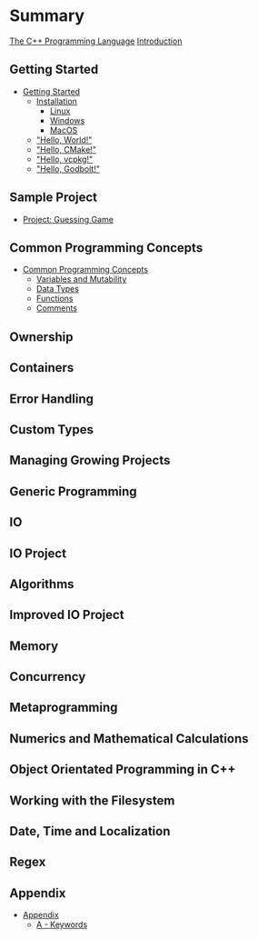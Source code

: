 # Summary

[The C++ Programming Language](home.md)
[Introduction](introduction.md)

## Getting Started

- [Getting Started](ch01-getting-started/getting-started.md)
  - [Installation](ch01-getting-started/installation.md)
    - [Linux](ch01-getting-started/linux.md)
    - [Windows](ch01-getting-started/windows.md)
    - [MacOS](ch01-getting-started/macos.md)
  - ["Hello, World!"](ch01-getting-started/hello-world.md)
  - ["Hello, CMake!"](ch01-getting-started/hello-cmake.md)
  - ["Hello, vcpkg!"](ch01-getting-started/hello-vcpkg.md)
  - ["Hello, Godbolt!"](ch01-getting-started/hello-godbolt.md)

## Sample Project

- [Project: Guessing Game](ch02-guessing-game/guessing-game.md)

## Common Programming Concepts

- [Common Programming Concepts](ch03-common-concepts/common-concepts.md)
  - [Variables and Mutability](ch03-common-concepts/vars-mut.md)
  - [Data Types](ch03-common-concepts/data-types.md)
  - [Functions](ch03-common-concepts/functions.md)
  - [Comments](ch03-common-concepts/comments.md)
<!--   - [Control Flow](ch03-common-concepts/control-flow.md) -->

## Ownership

<!-- - [Ownership](ownership/ownership.md) -->
<!--   - [What is ownership?](ownership/what-is-it.md) -->
<!--   - [References and Moves](ownership/refs-moves.md) -->
<!--   - [Spans](ownership/spans.md) and std::string_view -->

## Containers

<!-- - [Containers](containers/containers.md) -->
<!--   - [Storing a Sequence of Items with Vectors](containers/vector.md) -->
<!--   - [Encoding Text with Strings](containers/string.md) -->
<!--   - [Storing Ordered Keys with Associated Values with Maps](containers/map.md) -->
<!--   - [Storing Keys with Associated Values with Unordered Maps](containers/unordered_map.md) -->
<!--   - [Adapting the Interface of Containers](containers/adaptors.md) -->
<!--   - [Storing and Manipulating Individual Bits](containers/bitset.md) -->
<!--   - [Multidimensional Representation of Linear Storage](containers/mdspan.md) -->

## Error Handling

<!-- - [Error Handling](errors/errors.md) -->
<!--   - [Compile Time Checks](errors/compile-time-checks.md) -->
<!--   - [Exceptions](errors/exceptions.md) -->
<!--   - [Stacktraces and Stack Unwinding](errors/stacktraces.md) -->
<!--   - [Errors as Values](errors/eav.md) -->
<!--   - [Abnormal Termination](errors/abnormal-termination.md) -->

## Custom Types

<!-- - [Custom Types](custom-types/custom-types.md) -->
<!--   - [Structuring Related Data](custom-types/structs.md) -->
<!--   - [Member Access](custom-types/member-access.md) -->
<!--   - [Creating and Using Methods on Structures](custom-types/methods.md) -->
<!--   - [Classes](custom-types/classes.md) -->
<!--   - [Access Modifiers](custom-types/access-modifiers.md) -->
<!--   - [Constructors, Destructors and RAII](custom-types/raii.md) -->

## Managing Growing Projects

<!-- - [Managing Growing Projects](managing-projects/managing-projects.md) -->
<!--   - [Namespaces](managing-projects/namespaces.md) -->
<!--   - [Headers](managing-projects/headers.md) -->
<!--   - [Modules (C++20)](managing-projects/modules.md) -->
<!--   - [CMake](managing-projects/cmake.md) -->

## Generic Programming

<!-- - [Generic Programming](generics/generics.md) -->
<!--   - [Templates](generics/templates.md) -->
<!--     - [Template Functions](generics/template-func.md) -->
<!--     - [Template Classes](generics/template-classes.md) -->
<!--     - [Other Templates](generics/other-templates.md) -->
<!--   - [Constraining Templates with Concepts](generics/concepts.md) -->
<!--   - [Parameter Packs](generics/param-packs.md) -->
<!--   - [Type Erasure](generics/type-erasure.md) -->
<!--   - [Sum Types](generics/sum-types.md) -->

## IO

<!-- - [IO](io/io.md) -->
<!--   - [Streams](io/streams.md) -->
<!--   - [Files](io/files.md) -->
<!--   - [Formatted String Output (C++20/23)](io/fromatted-strings.md) -->

## IO Project

<!-- - [Project: IO Project](io/io-project.md) -->

## Algorithms

<!-- - [Algorithms](algorithms/algorithms.md) -->
<!--   - [Iterators](algorithms/iterators.md) -->
<!--   - [Generic Algorithms](algorithms/generic-algos.md) -->
<!--   - [Ranges and Constrained Algorithms](algorithms/ranges.md) -->
<!--   - [Views and Composition](algorithms/views.md) -->

## Improved IO Project

<!-- - [Project: Improving Our IO Project with Algorithms](algorithms/improved-io-project.md) -->

## Memory

<!-- - [Memory](memory/memory.md) -->
<!--   - [C++ Memory Model](memory/memory-model.md) -->
<!--   - [Stack vs. Heap](memory/stack-vs-heap.md) -->
<!--   - [Storage Duration Types](memory/storage-duration-types.md) -->
<!--   - [Dynamic Resource Allocation](memory/resources.md) -->
<!--     - [Smart Pointers](memory/smart-pointers.md) -->
<!--   - [Addresses and Pointers](memory/pointers.md) -->
<!--     - [Obtaining an Objects Address](memory/addressof.md) -->
<!--     - [Allocators](memory/allocators.md) -->
<!--     - [Manual Memory Management](memory/manual-memory.md) -->

## Concurrency

<!-- - [Concurrency](concurrency/concurrency.md) -->
<!--   - [Running Code Simultaneously](concurrency/basics.md) -->
<!--   - [Concurrency vs. Parallelism vs. Asynchronous](concurrency/terminology.md) -->
<!--   - [Parallel Algorithms and Execution Policies](concurrency/par-algos.md) -->
<!--   - [Threads](concurrency/threads.md) -->
<!--   - [Atomics](concurrency/atomics.md) -->
<!--   - [Synchronization Techniques](concurrency/sync-techniques.md) -->
<!--     - [Semaphores](concurrency/semaphores.md) -->
<!--     - [Mutexes](concurrency/mutexes.md) -->
<!--     - [Locks](concurrency/locks.md) -->
<!--     - [Latches](concurrency/latches.md) -->
<!--     - [Barriers](concurrency/barriers.md) -->
<!--     - [Conditional Variables](concurrency/cond-vars.md) -->
<!--   - [Coroutines](concurrency/coroutines.md) -->
<!--   - [Async](concurrency/async.md) -->
<!--   - [SIMD](concurrency/simd.md) -->
<!--   - [Executors, Senders and Receivers](concurrency/executors-senders-receivers.md) -->

## Metaprogramming

<!-- - [Metaprogramming](meta/meta.md) -->
<!--   - [Type Traits and SFINAE](meta/type-traits.md) -->
<!--   - [Compile Time Computation](meta/comptime.md) -->
<!--   - [Index Sequences](meta/index-seqs.md) -->

## Numerics and Mathematical Calculations

<!-- - [Numerics and Mathematical Calculations](numerics/numerics.md) -->
<!--   - [Mathematical Functions](numerics/math-func.md) -->
<!--   - [Mathematical Constants](numerics/numbers.md) -->
<!--   - [Numerical Limits](numerics/numeric-limits.md) -->
<!--   - [Complex Number Type](numerics/complex-numbers.md) -->
<!--   - [Valarray Type](numerics/.md) -->
<!--   - [Pseudo Random Number Generation](numerics/rand.md) -->
<!--   - [Floating Point Environment Control](numerics/fp-env.md) -->

## Object Orientated Programming in C++

<!-- - [Object Orientated Programming in C++](oop/oop.md) -->
<!--   - [Inheritance](oop/inheritance.md) -->
<!--   - [Abstract Classes](oop/abstract-classes.md) -->

## Working with the Filesystem

<!-- - [Working with the Filesystem](fs/fs.md) -->
<!--   - [Paths](fs/paths.md) -->
<!--   - [Directories](fs/directories.md) -->
<!--   - [Utilities](fs/utils.md) -->

## Date, Time and Localization

<!-- - [Date and Time](time/date-time.md) -->
<!--   - [Clocks and Time](time/clocks.md) -->
<!--   - [Timezones](time/timezones.md) -->
<!--   - [Calendars](time/calendars.md) -->
<!--   - [Locales](time/locales.md) -->

## Regex

<!-- - [Regex](regex/regex.md) -->

## Appendix

- [Appendix](appendix/appendix.md)
  - [A - Keywords](appendix/A-keywords.md)
<!--   - [B - Operators](appendix/operators.md) -->
<!--   - [C - Developer Tools](appendix/devtools.md) -->
<!--   - [D - Standard Versions](appendix/standard-versions.md) -->
<!--   - [E - Value Categories](appendix/value-categories.md) -->
<!--   - [F - Compiler Vendors](appendix/compiler-vendors.md) -->
<!--   - [G - Compilation Pipeline](appendix/compilation-pipeline.md) -->
<!--   - [H - The C++ Runtime](appendix/runtime.md) -->
<!--   - [I - Challenge Answers](appendix/callenge-answers.md) -->
